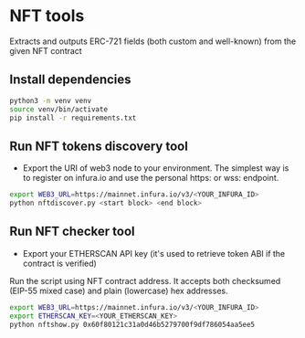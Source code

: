 # NFT tools

Extracts and outputs ERC-721 fields (both custom and well-known) from the given NFT contract

## Install dependencies

```sh
python3 -m venv venv
source venv/bin/activate
pip install -r requirements.txt
```

## Run NFT tokens discovery tool

* Export the URI of web3 node to your environment. The simplest way is to register on infura.io and use the personal https: or wss: endpoint.

```sh
export WEB3_URL=https://mainnet.infura.io/v3/<YOUR_INFURA_ID>
python nftdiscover.py <start block> <end block>
```

## Run NFT checker tool

* Export your ETHERSCAN API key (it's used to retrieve token ABI if the contract is verified)

Run the script using NFT contract address. It accepts both checksumed (EIP-55 mixed case) and plain (lowercase) hex addresses.

```sh
export WEB3_URL=https://mainnet.infura.io/v3/<YOUR_INFURA_ID>
export ETHERSCAN_KEY=<YOUR_ETHERSCAN_KEY>
python nftshow.py 0x60f80121c31a0d46b5279700f9df786054aa5ee5
```
